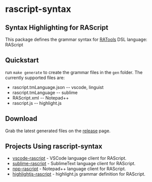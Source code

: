 # rascript-syntax

## Syntax Highlighting for RAScript

This package defines the grammar syntax for [RATools](https://github.com/Jamiras/RATools) DSL language: RAScript

## Quickstart

run `make generate` to create the grammar files in the `gen` folder. The currently supported files are:

* rascript.tmLanguage.json -- vscode, linguist
* rascript.tmLanguage -- sublime
* RAScript.xml -- Notepad++
* rascript.js -- highlight.js

## Download

Grab the latest generated files on the [release](https://github.com/joshraphael/rascript-syntax/releases/latest) page.

## Projects Using rascript-syntax
- [vscode-rascript](https://github.com/joshraphael/vscode-rascript) - VSCode language client for RAScript.
- [sublime-rascript](https://github.com/joshraphael/sublime-rascript) - SublimeText language client for RAScript.
- [npp-rascript](https://github.com/joshraphael/npp-rascript) - Notepad++ language client for RAScript.
- [highlightjs-rascript](https://github.com/joshraphael/highlightjs-rascript) - highlight.js grammar definition for RAScript.